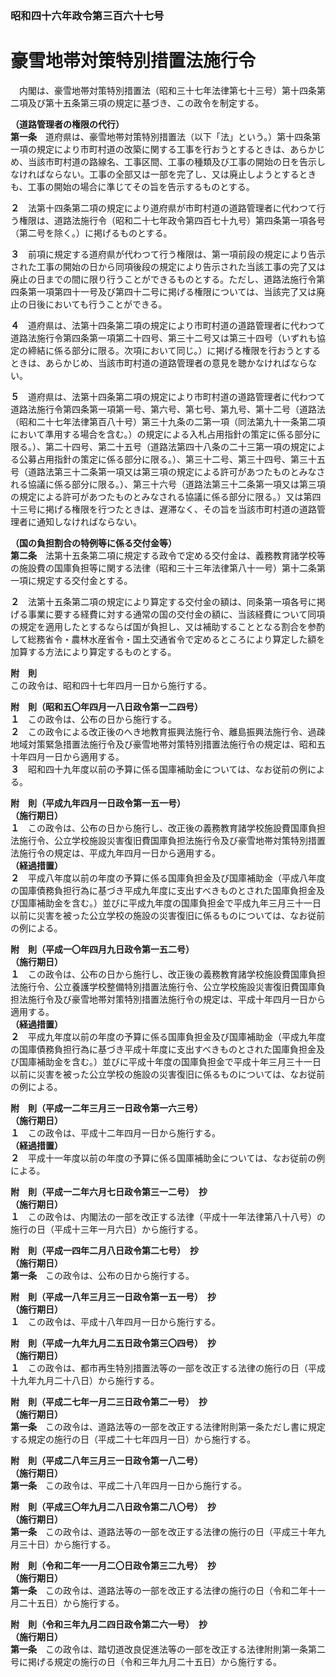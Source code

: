 ### 昭和四十六年政令第三百六十七号  
# 豪雪地帯対策特別措置法施行令  
　内閣は、豪雪地帯対策特別措置法（昭和三十七年法律第七十三号）第十四条第二項及び第十五条第三項の規定に基づき、この政令を制定する。  
  
**（道路管理者の権限の代行）**  
**第一条**　道府県は、豪雪地帯対策特別措置法（以下「法」という。）第十四条第一項の規定により市町村道の改築に関する工事を行おうとするときは、あらかじめ、当該市町村道の路線名、工事区間、工事の種類及び工事の開始の日を告示しなければならない。工事の全部又は一部を完了し、又は廃止しようとするときも、工事の開始の場合に準じてその旨を告示するものとする。  
  
**２**　法第十四条第二項の規定により道府県が市町村道の道路管理者に代わつて行う権限は、道路法施行令（昭和二十七年政令第四百七十九号）第四条第一項各号（第二号を除く。）に掲げるものとする。  
  
**３**　前項に規定する道府県が代わつて行う権限は、第一項前段の規定により告示された工事の開始の日から同項後段の規定により告示された当該工事の完了又は廃止の日までの間に限り行うことができるものとする。ただし、道路法施行令第四条第一項第四十一号及び第四十二号に掲げる権限については、当該完了又は廃止の日後においても行うことができる。  
  
**４**　道府県は、法第十四条第二項の規定により市町村道の道路管理者に代わつて道路法施行令第四条第一項第二十四号、第三十二号又は第三十四号（いずれも協定の締結に係る部分に限る。次項において同じ。）に掲げる権限を行おうとするときは、あらかじめ、当該市町村道の道路管理者の意見を聴かなければならない。  
  
**５**　道府県は、法第十四条第二項の規定により市町村道の道路管理者に代わつて道路法施行令第四条第一項第一号、第六号、第七号、第九号、第十二号（道路法（昭和二十七年法律第百八十号）第三十九条の二第一項（同法第九十一条第二項において準用する場合を含む。）の規定による入札占用指針の策定に係る部分に限る。）、第二十四号、第二十五号（道路法第四十八条の二十三第一項の規定による公募占用指針の策定に係る部分に限る。）、第三十二号、第三十四号、第三十五号（道路法第三十二条第一項又は第三項の規定による許可があつたものとみなされる協議に係る部分に限る。）、第三十六号（道路法第三十二条第一項又は第三項の規定による許可があつたものとみなされる協議に係る部分に限る。）又は第四十三号に掲げる権限を行つたときは、遅滞なく、その旨を当該市町村道の道路管理者に通知しなければならない。  
  
**（国の負担割合の特例等に係る交付金等）**  
**第二条**　法第十五条第二項に規定する政令で定める交付金は、義務教育諸学校等の施設費の国庫負担等に関する法律（昭和三十三年法律第八十一号）第十二条第一項に規定する交付金とする。  
  
**２**　法第十五条第二項の規定により算定する交付金の額は、同条第一項各号に掲げる事業に要する経費に対する通常の国の交付金の額に、当該経費について同項の規定を適用したとするならば国が負担し、又は補助することとなる割合を参酌して総務省令・農林水産省令・国土交通省令で定めるところにより算定した額を加算する方法により算定するものとする。  
  
**附　則**  
この政令は、昭和四十七年四月一日から施行する。  
  
**附　則（昭和五〇年四月一八日政令第一二四号）**  
**１**　この政令は、公布の日から施行する。  
**２**　この政令による改正後のへき地教育振興法施行令、離島振興法施行令、過疎地域対策緊急措置法施行令及び豪雪地帯対策特別措置法施行令の規定は、昭和五十年四月一日から適用する。  
**３**　昭和四十九年度以前の予算に係る国庫補助金については、なお従前の例による。  
  
**附　則（平成九年四月一日政令第一五一号）**  
**（施行期日）**  
**１**　この政令は、公布の日から施行し、改正後の義務教育諸学校施設費国庫負担法施行令、公立学校施設災害復旧費国庫負担法施行令及び豪雪地帯対策特別措置法施行令の規定は、平成九年四月一日から適用する。  
**（経過措置）**  
**２**　平成八年度以前の年度の予算に係る国庫負担金及び国庫補助金（平成八年度の国庫債務負担行為に基づき平成九年度に支出すべきものとされた国庫負担金及び国庫補助金を含む。）並びに平成九年度の国庫負担金で平成九年三月三十一日以前に災害を被った公立学校の施設の災害復旧に係るものについては、なお従前の例による。  
  
**附　則（平成一〇年四月九日政令第一五二号）**  
**（施行期日）**  
**１**　この政令は、公布の日から施行し、改正後の義務教育諸学校施設費国庫負担法施行令、公立養護学校整備特別措置法施行令、公立学校施設災害復旧費国庫負担法施行令及び豪雪地帯対策特別措置法施行令の規定は、平成十年四月一日から適用する。  
**（経過措置）**  
**２**　平成九年度以前の年度の予算に係る国庫負担金及び国庫補助金（平成九年度の国庫債務負担行為に基づき平成十年度に支出すべきものとされた国庫負担金及び国庫補助金を含む。）並びに平成十年度の国庫負担金で平成十年三月三十一日以前に災害を被った公立学校の施設の災害復旧に係るものについては、なお従前の例による。  
  
**附　則（平成一二年三月三一日政令第一六三号）**  
**（施行期日）**  
**１**　この政令は、平成十二年四月一日から施行する。  
**（経過措置）**  
**２**　平成十一年度以前の年度の予算に係る国庫補助金については、なお従前の例による。  
  
**附　則（平成一二年六月七日政令第三一二号）　抄**  
**（施行期日）**  
**１**　この政令は、内閣法の一部を改正する法律（平成十一年法律第八十八号）の施行の日（平成十三年一月六日）から施行する。  
  
**附　則（平成一四年二月八日政令第二七号）　抄**  
**（施行期日）**  
**第一条**　この政令は、公布の日から施行する。  
  
**附　則（平成一八年三月三一日政令第一五一号）　抄**  
**（施行期日）**  
**１**　この政令は、平成十八年四月一日から施行する。  
  
**附　則（平成一九年九月二五日政令第三〇四号）　抄**  
**（施行期日）**  
**１**　この政令は、都市再生特別措置法等の一部を改正する法律の施行の日（平成十九年九月二十八日）から施行する。  
  
**附　則（平成二七年一月二三日政令第二一号）　抄**  
**（施行期日）**  
**第一条**　この政令は、道路法等の一部を改正する法律附則第一条ただし書に規定する規定の施行の日（平成二十七年四月一日）から施行する。  
  
**附　則（平成二八年三月三一日政令第一八二号）**  
**（施行期日）**  
**第一条**　この政令は、平成二十八年四月一日から施行する。  
  
**附　則（平成三〇年九月二八日政令第二八〇号）　抄**  
**（施行期日）**  
**第一条**　この政令は、道路法等の一部を改正する法律の施行の日（平成三十年九月三十日）から施行する。  
  
**附　則（令和二年一一月二〇日政令第三二九号）　抄**  
**（施行期日）**  
**第一条**　この政令は、道路法等の一部を改正する法律の施行の日（令和二年十一月二十五日）から施行する。  
  
**附　則（令和三年九月二四日政令第二六一号）　抄**  
**（施行期日）**  
**第一条**　この政令は、踏切道改良促進法等の一部を改正する法律附則第一条第二号に掲げる規定の施行の日（令和三年九月二十五日）から施行する。  
  
